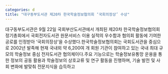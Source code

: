 ```yaml
---
categories: d
title: "대구동부도서관 제20차 한국학술정보협의회 ‘국회의장상’ 수상"
---
```

대구동부도서관은 9월 22일 국회부산도서관에서 개최된 제20차 한국학술정보협의회 정기총회에서 국회전자도서관 원문서비스 이용 실적의 우수함과 협의회 활동에 기여한 공로를 인정받아 ‘국회의장상’을 수상했다.한국학술정보협의회는 국회도서관을 중심으로 2002년 발족해 현재 국내외 약 6,200여 개 회원 기관이 참여하고 있는 국내 최대 규모의 학술정보 중심 전자도서관 협의체이다.주요 기능으로는 학술정보유통망 운용을 통한 정보의 공동 활용과 학술정보의 상호교류 및 연구 활동을 진행하며, 기술 발전 및 사회 변화에 발맞춰 전문지식을 습득하고